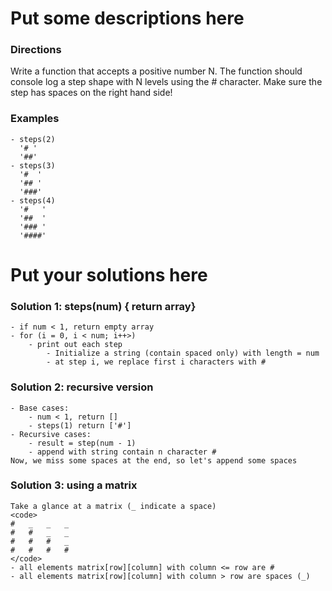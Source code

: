 
# Put some descriptions here 
### Directions
Write a function that accepts a positive number N.
The function should console log a step shape
with N levels using the # character.  Make sure the
step has spaces on the right hand side!
### Examples
    - steps(2)
      '# '
      '##'
    - steps(3)
      '#  '
      '## '
      '###'
    - steps(4)
      '#   '
      '##  '
      '### '
      '####'
# Put your solutions here
### Solution 1: steps(num) { return array}
    - if num < 1, return empty array
    - for (i = 0, i < num; i++>)
        - print out each step
            - Initialize a string (contain spaced only) with length = num
            - at step i, we replace first i characters with #
### Solution 2: recursive version
    - Base cases:
        - num < 1, return [] 
        - steps(1) return ['#']
    - Recursive cases:
        - result = step(num - 1)
        - append with string contain n character #
    Now, we miss some spaces at the end, so let's append some spaces

### Solution 3: using a matrix
    Take a glance at a matrix (_ indicate a space)
    <code>
    #   _   _   _
    #   #   _   _
    #   #   #   _
    #   #   #   #
    </code>
    - all elements matrix[row][column] with column <= row are #
    - all elements matrix[row][column] with column > row are spaces (_)
    
